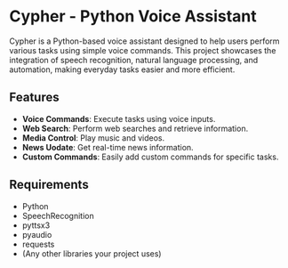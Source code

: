# Cypher - Python Voice Assistant

Cypher is a Python-based voice assistant designed to help users perform various tasks using simple voice commands. This project showcases the integration of speech recognition, natural language processing, and automation, making everyday tasks easier and more efficient.

## Features

- **Voice Commands**: Execute tasks using voice inputs.
- **Web Search**: Perform web searches and retrieve information.
- **Media Control**: Play music and videos.
- **News Uodate**: Get real-time news information.
- **Custom Commands**: Easily add custom commands for specific tasks.

## Requirements

- Python
- SpeechRecognition
- pyttsx3
- pyaudio
- requests
- (Any other libraries your project uses)
